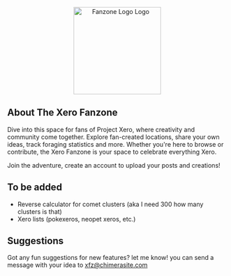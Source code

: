 <p align="center"><a href="https://xerofanzone.chimerasite.com/" target="_blank"><img src="https://xerofanzone.chimerasite.com/assets/img/logo_icon.png" width="200" alt="Fanzone Logo Logo"></a></p>

## About The Xero Fanzone

Dive into this space for fans of Project Xero, where creativity and community come together. Explore fan-created locations, share your own ideas, track foraging statistics and more. Whether you're here to browse or contribute, the Xero Fanzone is your space to celebrate everything Xero.

Join the adventure, create an account to upload your posts and creations!

## To be added

- Reverse calculator for comet clusters (aka I need 300 how many clusters is that)
- Xero lists (pokexeros, neopet xeros, etc.)

## Suggestions

Got any fun suggestions for new features? let me know! you can send a message with your idea to xfz@chimerasite.com
